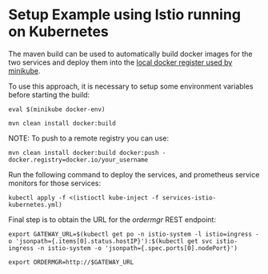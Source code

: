 # Setup Example using Istio running on Kubernetes

The maven build can be used to automatically build docker images for the two services and deploy them into the
[local docker register used by minikube](https://kubernetes.io/docs/getting-started-guides/minikube/#reusing-the-docker-daemon).

To use this approach, it is necessary to setup some environment variables before starting the build:

```
eval $(minikube docker-env)

mvn clean install docker:build
```

NOTE: To push to a remote registry you can use:
```
mvn clean install docker:build docker:push -docker.registry=docker.io/your_username
```

Run the following command to deploy the services, and prometheus service monitors for those services:

```
kubectl apply -f <(istioctl kube-inject -f services-istio-kubernetes.yml)
```

Final step is to obtain the URL for the _ordermgr_ REST endpoint:

```
export GATEWAY_URL=$(kubectl get po -n istio-system -l istio=ingress -o 'jsonpath={.items[0].status.hostIP}'):$(kubectl get svc istio-ingress -n istio-system -o 'jsonpath={.spec.ports[0].nodePort}')

export ORDERMGR=http://$GATEWAY_URL
```

